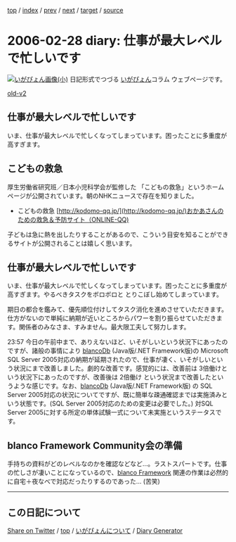 [top](../index.html) 
 / [index](index.html) 
 / [prev](ig060227.html) 
 / [next](ig060301.html) 
 / [target](https://igapyon.github.io/diary/2006/ig060228.html) 
 / [source](https://github.com/igapyon/diary/blob/gh-pages/2006/ig060228.html.src.md) 

2006-02-28 diary: 仕事が最大レベルで忙しいです
=====================================================================================================
[![いがぴょん画像(小)](https://igapyon.github.io/diary/images/iga200306s.jpg "いがぴょん")](https://igapyon.github.io/diary/memo/memoigapyon.html) 日記形式でつづる [いがぴょん](https://igapyon.github.io/diary/memo/memoigapyon.html)コラム ウェブページです。

[old-v2](ig060228-orig.html)

## 仕事が最大レベルで忙しいです

いま、仕事が最大レベルで忙しくなってしまっています。困ったことに多重度が高すぎます。


## こどもの救急

厚生労働省研究班／日本小児科学会が監修した 「こどもの救急」というホームページが公開されています。朝のNHKニュースで存在を知りました。

* こどもの救急
  [http://kodomo-qq.jp/](http://kodomo-qq.jp/)おかあさんのための救急＆予防サイト（ONLINE-QQ)

子どもは急に熱を出したりすることがあるので、こういう目安を知ることができるサイトが公開されることは嬉しく思います。

## 仕事が最大レベルで忙しいです

いま、仕事が最大レベルで忙しくなってしまっています。困ったことに多重度が高すぎます。やるべきタスクをボロボロと とりこぼし始めてしまっています。

期日の都合を鑑みて、優先順位付けしてタスク消化を進めさせていただきます。仕方がないので単純に納期が近いところからパワーを割り振らせていただきます。関係者のみなさま、すみません。最大限工夫して努力します。

23:57 今日の午前中まで、ありえないほど、いそがしいという状況下にあったのですが、諸般の事情により [blancoDb](http://www.igapyon.jp/blanco/blancodb.html) (Java版/.NET Framework版)の Microsoft SQL Server 2005対応の納期が延期されたので、仕事が凄く、いそがしいという状況にまで改善しました。劇的な改善です。感覚的には、改善前は 3倍働けという状況下にあったのですが、改善後は 2倍働け という状況まで改善したというような感じです。なお、[blancoDb](http://www.igapyon.jp/blanco/blancodb.html) (Java版/.NET Framework版) の SQL Server 2005対応の状況についてですが、既に簡単な疎通確認までは実施済みという状態です。(SQL
Server 2005対応のための変更は必要でした。) 対SQL Server 2005に対する所定の単体試験一式について未実施というステータスです。

## blanco Framework Community会の準備

手持ちの資料がどのレベルなのかを確認などなど…。ラストスパートです。仕事の忙しさが凄いことになっているので、[blanco Framework](http://www.igapyon.jp/blanco/blanco.ja.html) 関連の作業は必然的に自宅＋夜なべで対応だったりするのであった… (苦笑)

----------------------------------------------------------------------------------------------------

## この日記について

[Share on Twitter](https://twitter.com/intent/tweet?hashtags=igapyon%2Cdiary%2C%E3%81%84%E3%81%8C%E3%81%B4%E3%82%87%E3%82%93&text=%E4%BB%95%E4%BA%8B%E3%81%8C%E6%9C%80%E5%A4%A7%E3%83%AC%E3%83%99%E3%83%AB%E3%81%A7%E5%BF%99%E3%81%97%E3%81%84%E3%81%A7%E3%81%99&url=https%3A%2F%2Figapyon.github.io%2Fdiary%2F2006%2Fig060228.html) / [top](../index.html) / [いがぴょんについて](https://igapyon.github.io/diary/memo/memoigapyon.html) / [Diary Generator](https://github.com/igapyon/igapyonv3)
